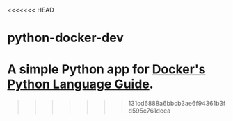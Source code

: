<<<<<<< HEAD
# python-docker-dev

A simple Python app for [Docker's Python Language Guide](https://docs.docker.com/language/python).
=====
>>>>>>> 131cd6888a6bbcb3ae6f94361b3fd595c761deea
